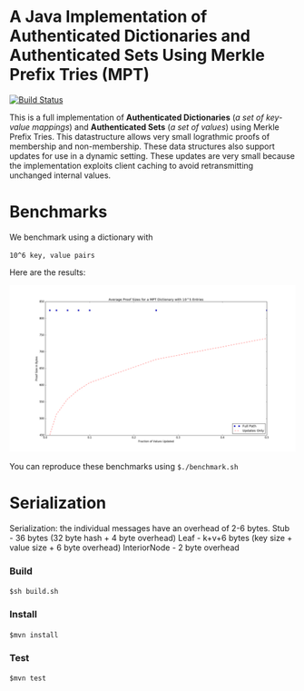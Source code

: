 # A Java Implementation of Authenticated Dictionaries and Authenticated Sets Using Merkle Prefix Tries (MPT) 
[![Build Status](https://travis-ci.org/henryaspegren/b_verify-merkle-prefix-trie.svg?branch=master)](https://travis-ci.org/henryaspegren/b_verify-merkle-prefix-trie)

This is a full implementation of <b>Authenticated Dictionaries</b> (<i>a set of key-value mappings</i>) and <b>Authenticated Sets</b> (<i>a set of values</i>) using Merkle Prefix Tries. This datastructure allows very small lograthmic proofs of membership and non-membership. These data structures also support updates for use in a dynamic setting. These updates are very small because the implementation exploits client caching to avoid retransmitting unchanged internal values.

# Benchmarks
We benchmark using a dictionary with 

`10^6 key, value pairs`

Here are the results:

![picture](efficient_update_proofs.png) 

You can reproduce these benchmarks using
`$./benchmark.sh`


# Serialization 
Serialization: the individual messages have an overhead of 2-6 bytes.
Stub - 36 bytes (32 byte hash + 4 byte overhead)
Leaf - k+v+6 bytes (key size + value size + 6 byte overhead)
InteriorNode  - 2 byte overhead 

### Build
`$sh build.sh`

### Install
`$mvn install`

### Test
`$mvn test`
